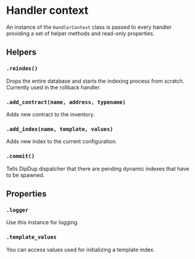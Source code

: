 # Handler context

An instance of the `HandlerContext` class is passed to every handler providing a set of helper methods and read-only properties.

## Helpers

### `.reindex()`

Drops the entire database and starts the indexing process from scratch. Currently used in the rollback handler.

### `.add_contract(name, address, typename)`

Adds new contract to the inventory.

### `.add_index(name, template, values)`

Adds new index to the current configuration.

### `.commit()`

Tells DipDup dispatcher that there are pending dynamic indexes that have to be spawned. 

## Properties

### `.logger`

Use this instance for logging.

### `.template_values`

You can access values used for initializing a template index.

